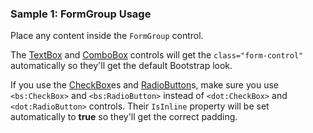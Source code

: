 ### Sample 1: FormGroup Usage

Place any content inside the `FormGroup` control. 

The [TextBox](/docs/controls/builtin/TextBox) and [ComboBox](/docs/controls/builtin/ComboBox) controls will get the `class="form-control"` automatically 
so they'll get the default Bootstrap look.

If you use the [CheckBox](/docs/controls/bootstrap/CheckBox)es and [RadioButton](/docs/controls/bootstrap/RadioButton)s, make sure you use `<bs:CheckBox>` and `<bs:RadioButton>`
instead of `<dot:CheckBox>` and `<dot:RadioButton>` controls. Their `IsInline` property will be set automatically to **true** so they'll get the correct padding.